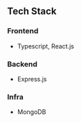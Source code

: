 ## Tech Stack

### Frontend
- Typescript, React.js

### Backend
- Express.js

### Infra
- MongoDB


